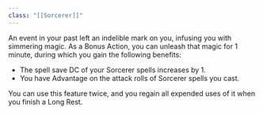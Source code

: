 ```yaml
---
class: "[[Sorcerer]]"
---
```

An event in your past left an indelible mark on you, infusing you with simmering magic. As a Bonus Action, you can unleash that magic for 1 minute, during which you gain the following benefits:

- The spell save DC of your Sorcerer spells increases by 1.
- You have Advantage on the attack rolls of Sorcerer spells you cast.

You can use this feature twice, and you regain all expended uses of it when you finish a Long Rest.